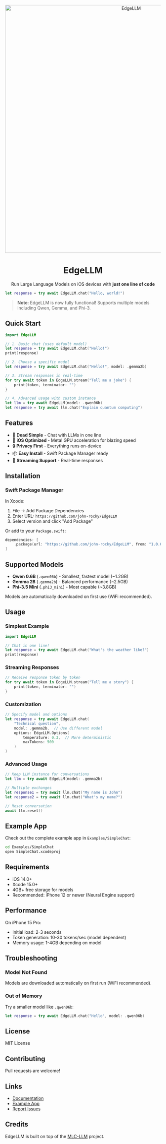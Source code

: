 <p align="center">
  <img src="https://github.com/user-attachments/assets/c7a7a5bf-b226-405e-86ce-ea3dc19e0d15" alt="EdgeLLM" width="800"/>
</p>

<h1 align="center">EdgeLLM</h1>

<p align="center">Run Large Language Models on iOS devices with <strong>just one line of code</strong></p>

```swift
let response = try await EdgeLLM.chat("Hello, world!")
```

> **Note**: EdgeLLM is now fully functional! Supports multiple models including Qwen, Gemma, and Phi-3.

## Quick Start

```swift
import EdgeLLM

// 1. Basic chat (uses default model)
let response = try await EdgeLLM.chat("Hello!")
print(response)

// 2. Choose a specific model
let response = try await EdgeLLM.chat("Hello!", model: .gemma2b)

// 3. Stream responses in real-time
for try await token in EdgeLLM.stream("Tell me a joke") {
    print(token, terminator: "")
}

// 4. Advanced usage with custom instance
let llm = try await EdgeLLM(model: .qwen06b)
let response = try await llm.chat("Explain quantum computing")
```

## Features

- 🚀 **Dead Simple** - Chat with LLMs in one line
- 📱 **iOS Optimized** - Metal GPU acceleration for blazing speed
- 🔒 **Privacy First** - Everything runs on-device
- 📦 **Easy Install** - Swift Package Manager ready
- 🌊 **Streaming Support** - Real-time responses

## Installation

### Swift Package Manager

In Xcode:

1. File → Add Package Dependencies
2. Enter URL: `https://github.com/john-rocky/EdgeLLM`
3. Select version and click "Add Package"

Or add to your `Package.swift`:

```swift
dependencies: [
    .package(url: "https://github.com/john-rocky/EdgeLLM", from: "1.0.0")
]
```

## Supported Models

- **Qwen 0.6B** (`.qwen06b`) - Smallest, fastest model (~1.2GB)
- **Gemma 2B** (`.gemma2b`) - Balanced performance (~2.5GB)  
- **Phi-3.5 Mini** (`.phi3_mini`) - Most capable (~3.8GB)

Models are automatically downloaded on first use (WiFi recommended).

## Usage

### Simplest Example

```swift
import EdgeLLM

// Chat in one line!
let response = try await EdgeLLM.chat("What's the weather like?")
print(response)
```

### Streaming Responses

```swift
// Receive response token by token
for try await token in EdgeLLM.stream("Tell me a story") {
    print(token, terminator: "")
}
```

### Customization

```swift
// Specify model and options
let response = try await EdgeLLM.chat(
    "Technical question",
    model: .gemma2b,  // Use different model
    options: EdgeLLM.Options(
        temperature: 0.3,  // More deterministic
        maxTokens: 500
    )
)
```

### Advanced Usage

```swift
// Keep LLM instance for conversations
let llm = try await EdgeLLM(model: .gemma2b)

// Multiple exchanges
let response1 = try await llm.chat("My name is John")
let response2 = try await llm.chat("What's my name?")

// Reset conversation
await llm.reset()
```


## Example App

Check out the complete example app in `Examples/SimpleChat`:

```bash
cd Examples/SimpleChat
open SimpleChat.xcodeproj
```

## Requirements

- iOS 14.0+
- Xcode 15.0+
- 4GB+ free storage for models
- Recommended: iPhone 12 or newer (Neural Engine support)

## Performance

On iPhone 15 Pro:
- Initial load: 2-3 seconds
- Token generation: 10-30 tokens/sec (model dependent)
- Memory usage: 1-4GB depending on model

## Troubleshooting

### Model Not Found

Models are downloaded automatically on first run (WiFi recommended).

### Out of Memory

Try a smaller model like `.qwen06b`:

```swift
let response = try await EdgeLLM.chat("Hello", model: .qwen06b)
```

## License

MIT License

## Contributing

Pull requests are welcome!

## Links

- [Documentation](https://github.com/john-rocky/EdgeLLM/tree/main/docs)
- [Example App](https://github.com/john-rocky/EdgeLLM/tree/main/Examples/SimpleChat)
- [Report Issues](https://github.com/john-rocky/EdgeLLM/issues)

## Credits

EdgeLLM is built on top of the [MLC-LLM](https://github.com/mlc-ai/mlc-llm) project.
